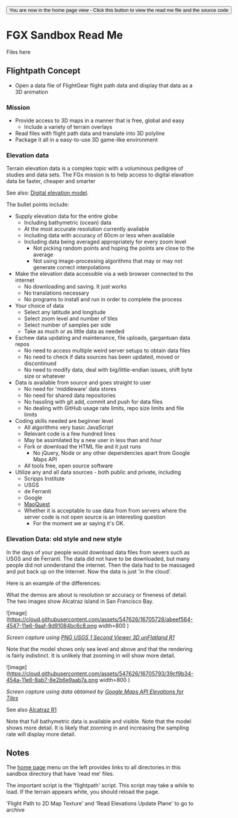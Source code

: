 <span style=display:none; >
[You are now in a GitHub source code view - click this link to view the home page]( http://fgx.github.io/sandbox/ "View file as a web page." )
</span>
<input type=button onclick=window.location.href='https://github.com/fgx/fgx.github.io/tree/master/sandbox'; 
value='You are now in the home page view - Click this button to view the read me file and the source code' >


FGX Sandbox Read Me
===

Files here 

## Flightpath Concept

* Open a data file of FlightGear flight path data and display that data as a 3D animation


### Mission

* Provide access to 3D maps in a manner that is free, global and easy
	* Include a variety of terrain overlays
* Read files with flight path data and translate into 3D polyline
* Package it all in a easy-to-use 3D game-like environment 


### Elevation data

Terrain elevation data is a complex topic with a voluminous pedigree of studies and data sets. 
The FGx mission is to help access to digital elavation data be faster, cheaper and smarter

See also: [Digital elevation model]( https://en.wikipedia.org/wiki/Digital_elevation_model ).

The bullet points include:

* Supply elevation data for the entire globe
	* Including bathymetric (ocean) data
	* At the most accurate resolution currently available
	* Including data with accuracy of 60cm or less when available
	* Including data being averaged appropriately for every zoom level
		* Not picking random points and hoping the points are close to the average
		* Not using image-processing algorithms that may or may not generate correct interpolations 
* Make the elevation data accessible via a web browser connected to the internet
	* No downloading and saving. It just works
	* No translations necessary
	* No programs to install and run in order to complete the process
* Your choice of data
	* Select any latitude and longitude
	* Select zoom level and number of tiles
	* Select number of samples per side
	* Take as much or as little data as needed
* Eschew data updating and maintenance, file uploads, gargantuan data repos
	* No need to access multiple weird server setups to obtain data files
	* No need to check if data sources has been updated, moved or discontinued
	* No need to modify data, deal with big/little-endian issues, shift byte size or whatever
* Data is available from source and goes straight to user
	* No need for 'middleware' data stores
	* No need for shared data repositories
	* No hassling with git add, commit and push for data files
	* No dealing with GitHub usage rate limits, repo size limits and file limits
* Coding skills needed are beginner level
	* All algorithms very basic JavaScript
	* Relevant code is a few hundred lines
	* May be assimilated by a new user in less than and hour
	* Fork or download the HTML file and it just runs
		* No jQuery, Node or any other dependencies apart from Google Maps API
	* All tools free, open source software
* Utilize any and all data sources - both public and private, including
	* Scripps Institute
	* USGS
	* de Ferranti
	* Google
	* [MaoQuest]( https://open.mapquestapi.com/elevation/ )
	* Whether it is acceptable to use data from from servers where the server code is not open source is an interesting question
		* For the moment we ar saying it's OK.


### Elevation Data: old style and new style

In the days of your people would download data files from severs such as USGS and de Ferranti.
The data did not have to be downloaded, but many people did not unnderstand the internet.
Then the data had to be massaged and put back up on the Internet. 
Now the data is just 'in the cloud'.

Here is an example of the differences:

What the demos are about is resolution or accuracy or fineness of detail. The two images show Alcatraz island in San Francisco Bay.


![image](https://cloud.githubusercontent.com/assets/547626/16705728/abeef564-4547-11e6-9aaf-9d91084bc6c8.png width=800 )

_Screen capture using [PNG USGS 1 Second Viewer 3D unFlatland R1 ]( http://jaanga.github.io/terrain-usgs-viewers/png-usgs-viewer-3d-unflatland/r1/png-usgs-viewer-3d-unflatland.html )_

Note that the model shows only sea level and above and that the rendering is fairly indistinct. It is unlikely that zooming in will show more detail.

![image](https://cloud.githubusercontent.com/assets/547626/16705793/39cf9b34-454a-11e6-8ab7-8e2b6e9aab7a.png  width=800 )

_Screen capture using data obtained by [ Google Maps API Elevations for Tiles ]( https://jaanga.github.io/cookbook-threejs/examples/google-api/google-maps-api-elevations-for-tiles/ )_

See also [Alcatraz R1]( https://fgx.github.io/sandbox/sample-maps/alcatraz-r1.html )

 Note that full bathymetric data is available and visible. Note that the model shows more detail. It is likely that zooming in and increasing the sampling rate will display more detail.



## Notes

The [home page]( http://fgx.github.io/sandbox/ ) menu on the left provides links to all directories in this sandbox directory that have 'read me' files.

The important script is the 'flightpath' script. This script may take a while to load. If the terrain appears white, you should reload the page.

'Flight Path to 2D Map Texture' and 'Read Elevations Update Plane' to go to archive

